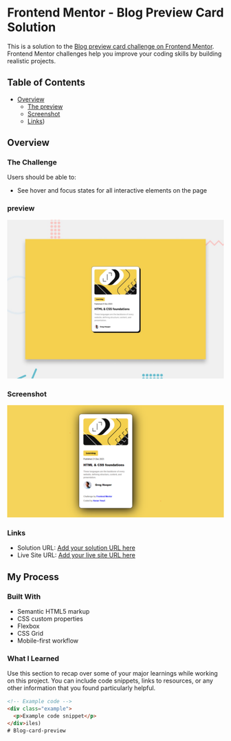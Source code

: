 # Frontend Mentor - Blog Preview Card Solution

This is a solution to the [Blog preview card challenge on Frontend Mentor](https://www.frontendmentor.io/challenges/blog-preview-card-component-2OZKbK8l6). Frontend Mentor challenges help you improve your coding skills by building realistic projects.

## Table of Contents

- [Overview](#overview)
  - [The preview](./preview.jpg)
  - [Screenshot](./assets/images/screanshot.PNG)
  - [Links](https://github.com/hanan267/Blog-preview-card))


## Overview

### The Challenge

Users should be able to:

- See hover and focus states for all interactive elements on the page

### preview
![The preview](./preview.jpg)


### Screenshot

![Screenshot](./assets/images/screanshot.PNG)


### Links

- Solution URL: [Add your solution URL here](https://github.com/hanan267/Blog-preview-card.git)
- Live Site URL: [Add your live site URL here](https://your-live-site-url.com)

## My Process

### Built With

- Semantic HTML5 markup
- CSS custom properties
- Flexbox
- CSS Grid
- Mobile-first workflow

### What I Learned

Use this section to recap over some of your major learnings while working on this project. You can include code snippets, links to resources, or any other information that you found particularly helpful.

```html
<!-- Example code -->
<div class="example">
  <p>Example code snippet</p>
</div>iles)
# Blog-card-preview
